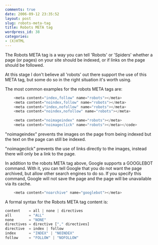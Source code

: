 ```yaml
---
comments: true
date: 2006-09-12 23:35:52
layout: post
slug: robots-meta-tag
title: Robots META tag
wordpress_id: 38
categories:
- (X)HTML
---
```


The Robots META tag is a way you can tell 'Robots' or 'Spiders' whether a page (or pages) on your site should be indexed, or if links on the page should be followed.

At this stage I don't believe all 'robots' out there support the use of this META tag, but some do so in the right situation it's worth using.

The most common examples for the robots META tags are:

``` javascript
    <meta content="index,follow" name="robots"></meta>
    <meta content="noindex,follow" name="robots"></meta>
    <meta content="index,nofollow" name="robots"></meta>
    <meta content="noindex,nofollow" name="robots"></meta>
    
    <meta content="noimageindex" name="robots"></meta>
    <meta content="noimageclick" name="robots"></meta></code>
```

"noimageindex" prevents the images on the page from being indexed but the text on the page can still be indexed.  

"noimageclick" prevents the use of links directly to the images, instead there will only be a link to the page. 

In addition to the robots META tag above, Google supports a GOOGLEBOT command. With it, you can tell Google that you do not want the page archived, but allow other search engines to do so. If you specify this command, Google will not save the page and the page will be unavailable via its cache.

``` javascript
    <meta content="noarchive" name="googlebot"></meta>
```

A formal syntax for the Robots META tag content is:

``` javascript
content    = all | none | directives
all        = "ALL"
none       = "NONE"
directives = directive ["," directives]
directive  = index | follow
index      = "INDEX" | "NOINDEX"
follow     = "FOLLOW" | "NOFOLLOW"
```
